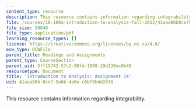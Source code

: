 ```yaml
---
content_type: resource
description: This resource contains information regarding integrability.
file: /courses/18-100a-introduction-to-analysis-fall-2012/41aaa86b0ce79a6b4a6ec6bf9b4d2030_MIT18_100AF12_Assign_14.pdf
file_size: 58848
file_type: application/pdf
learning_resource_types: []
license: https://creativecommons.org/licenses/by-nc-sa/4.0/
ocw_type: OCWFile
parent_title: Readings and Assignments
parent_type: CourseSection
parent_uid: 5ff15742-57c1-98fd-1898-19d238ec0b48
resourcetype: Document
title: 'Introduction to Analysis: Assignment 14'
uid: 41aaa86b-0ce7-9a6b-4a6e-c6bf9b4d2030
---
```

This resource contains information regarding integrability.